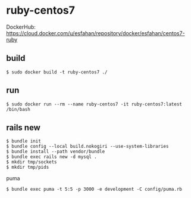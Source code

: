 # ruby-centos7
DockerHub: https://cloud.docker.com/u/esfahan/repository/docker/esfahan/centos7-ruby

## build

```
$ sudo docker build -t ruby-centos7 ./
```

## run

```
$ sudo docker run --rm --name ruby-centos7 -it ruby-centos7:latest /bin/bash
```

## rails new

```
$ bundle init
$ bundle config --local build.nokogiri --use-system-libraries
$ bundle install --path vendor/bundle
$ bundle exec rails new -d mysql .
$ mkdir tmp/sockets
$ mkdir tmp/pids
```

puma

```
$ bundle exec puma -t 5:5 -p 3000 -e development -C config/puma.rb
```
